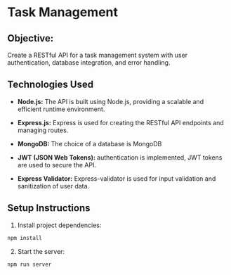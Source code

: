 # Task Management 

## Objective:
Create a RESTful API for a task management system with user authentication, database
integration, and error handling.


## Technologies Used
- **Node.js:** The API is built using Node.js, providing a scalable and efficient runtime environment.

- **Express.js:** Express is used for creating the RESTful API endpoints and managing routes.

- **MongoDB:** The choice of a database is MongoDB
  
- **JWT (JSON Web Tokens):**  authentication is implemented, JWT tokens are used to secure the API.

- **Express Validator:** Express-validator is used for input validation and sanitization of user data.

## Setup Instructions

1. Install project dependencies:
```bash
npm install
```
2. Start the server:

```bash
npm run server
```
